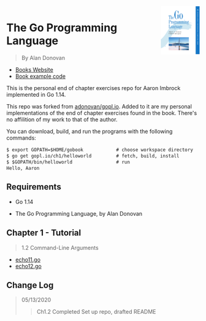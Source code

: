 <img src="./icons/cover.png" alt="The Go Programming Language by Alan Donovan" width="20%" align="right">

# The Go Programming Language

> By Alan Donovan

- [Books Website](http://www.gopl.io/)
- [Book example code](https://github.com/adonovan/gopl.io/)

This is the personal end of chapter exercises repo for Aaron Imbrock implemented in Go 1.14.

This repo was forked from [adonovan/gopl.io](https://github.com/adonovan/gopl.io/). Added to it are my personal implementations of the end of chapter exercises found in the book. There's no affilition of my work to that of the author.

You can download, build, and run the programs with the following commands:

    $ export GOPATH=$HOME/gobook            # choose workspace directory
    $ go get gopl.io/ch1/helloworld         # fetch, build, install
    $ $GOPATH/bin/helloworld                # run
    Hello, Aaron

## Requirements

- Go 1.14

- The Go Programming Language, by Alan Donovan

## Chapter 1 - Tutorial

> 1.2 Command-Line Arguments

- [echo11.go](https://github.com/aaron-imbrock/gobook/blob/master/ch1/echo11/echo11.go)
- [echo12.go](https://github.com/aaron-imbrock/gobook/blob/master/ch1/echo12/echo12.go)

## Change Log

> 05/13/2020
>> Ch1.2 Completed
>> Set up repo, drafted README
